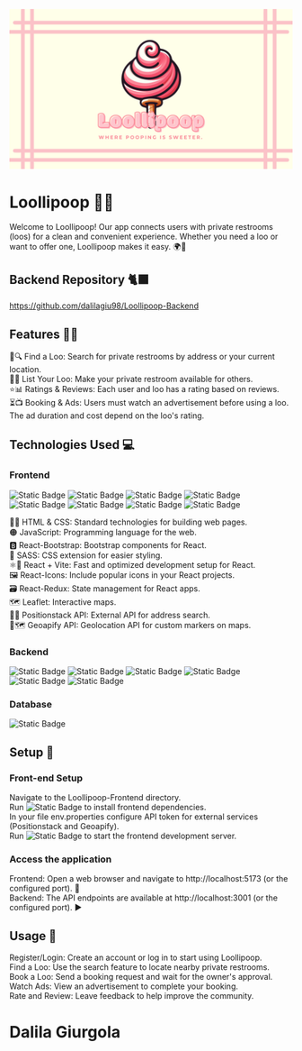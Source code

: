 <p align="center">
  <img src="https://github.com/dalilagiu98/Loollipoop-Frontend/blob/readme/public/banner.png" alt="banner"/>
</p>

# Loollipoop 🚻✨

Welcome to Loollipoop! Our app connects users with private restrooms (loos) for a clean and convenient experience. Whether you need a loo or want to offer one, Loollipoop makes it easy. 🌍🚽

## Backend Repository 🐈‍⬛

https://github.com/dalilagiu98/Loollipoop-Backend

## Features 🌟📱

📍🔍 Find a Loo: Search for private restrooms by address or your current location. <br>
🏡🛁 List Your Loo: Make your private restroom available for others. <br>
⭐📊 Ratings & Reviews: Each user and loo has a rating based on reviews. <br>
⏳📺 Booking & Ads: Users must watch an advertisement before using a loo. The ad duration and cost depend on the loo's rating.

## Technologies Used 💻

### Frontend

![Static Badge](https://img.shields.io/badge/HTML-darkorange?logo=html5)
![Static Badge](https://img.shields.io/badge/CSS-darkblue?logo=css3)
![Static Badge](https://img.shields.io/badge/JavaScript-yellow?logo=javascript)
![Static Badge](https://img.shields.io/badge/Bootstrap-purple?logo=bootstrap)
![Static Badge](https://img.shields.io/badge/Sass-pink?logo=sass)
![Static Badge](https://img.shields.io/badge/React-20232A?logo=react)
![Static Badge](https://img.shields.io/badge/Vite-646CFF?logo=vite&logoColor=white)
![Static Badge](https://img.shields.io/badge/Redux-20232A?logo=redux)

📝🎨 HTML & CSS: Standard technologies for building web pages. <br>
🟠 JavaScript: Programming language for the web. <br>
🅱️ React-Bootstrap: Bootstrap components for React. <br>
💅 SASS: CSS extension for easier styling. <br>
⚛️🚀 React + Vite: Fast and optimized development setup for React. <br>
🖼️ React-Icons: Include popular icons in your React projects. <br>
🗃️ React-Redux: State management for React apps. <br>
🗺️ Leaflet: Interactive maps. <br>
🔄🌐 Positionstack API: External API for address search. <br>
📍🗺️ Geoapify API: Geolocation API for custom markers on maps. <br>

### Backend

![Static Badge](https://img.shields.io/badge/Java-white)
![Static Badge](https://img.shields.io/badge/Spring-green?logo=spring)
![Static Badge](https://img.shields.io/badge/SpringBoot-darkgreen?logo=springboot)
![Static Badge](https://img.shields.io/badge/Spring_Security-grey?logo=springsecurity)
![Static Badge](https://img.shields.io/badge/Cloudinary-lightblue?logo=cloudinary)
![Static Badge](https://img.shields.io/badge/PostMan-grey?logo=postman)

### Database

![Static Badge](https://img.shields.io/badge/PostgreSQL-blue)

## Setup 🔧

### Front-end Setup

Navigate to the Loollipoop-Frontend directory. <br>
Run ![Static Badge](https://img.shields.io/badge/npm_install-lightgrey?logo=npm)
to install frontend dependencies. <br>
In your file env.properties configure API token for external services (Positionstack and Geoapify). <br>
Run ![Static Badge](https://img.shields.io/badge/run%20dev-lightgrey?logo=npm) to start the frontend development server. <br>

### Access the application

Frontend: Open a web browser and navigate to http://localhost:5173 (or the configured port). 🚀 <br>
Backend: The API endpoints are available at http://localhost:3001 (or the configured port). ▶️ <br>

## Usage 📱

Register/Login: Create an account or log in to start using Loollipoop. <br>
Find a Loo: Use the search feature to locate nearby private restrooms.<br>
Book a Loo: Send a booking request and wait for the owner's approval.<br>
Watch Ads: View an advertisement to complete your booking.<br>
Rate and Review: Leave feedback to help improve the community.<br>

# Dalila Giurgola

